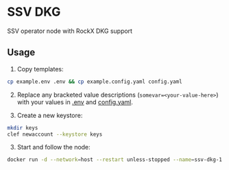 # SSV DKG

SSV operator node with RockX DKG support

## Usage

1. Copy templates:

```bash
cp example.env .env && cp example.config.yaml config.yaml
```

2. Replace any bracketed value descriptions (`somevar=<your-value-here>`) with your values in [.env](.env) and [config.yaml](config.yaml).

3. Create a new keystore:

```bash
mkdir keys
clef newaccount --keystore keys
```

3. Start and follow the node:

```bash
docker run -d --network=host --restart unless-stopped --name=ssv-dkg-1 -e CONFIG_PATH=./config.yaml -p 13002:13002 -p 12002:12002/udp -v $(pwd)/config.yaml:/config.yaml -v $(pwd):/data -it 'bloxstaking/ssv-node:latest' make BUILD_PATH=/go/bin/ssvnode start-node && docker logs ssv-dkg-1 --follow
```
